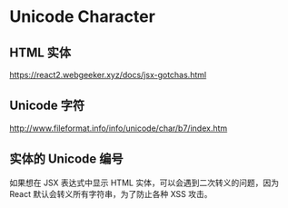 # Unicode Character  

## HTML 实体  

https://react2.webgeeker.xyz/docs/jsx-gotchas.html

## Unicode 字符  

http://www.fileformat.info/info/unicode/char/b7/index.htm


## 实体的 Unicode 编号  




如果想在 JSX 表达式中显示 HTML 实体，可以会遇到二次转义的问题，因为 React 默认会转义所有字符串，为了防止各种 XSS 攻击。



